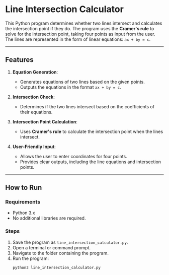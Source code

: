 # Line Intersection Calculator

This Python program determines whether two lines intersect and calculates the intersection point if they do. The program uses the **Cramer's rule** to solve for the intersection point, taking four points as input from the user. The lines are represented in the form of linear equations: `ax + by = c`.

---

## **Features**
1. **Equation Generation**:
   - Generates equations of two lines based on the given points.
   - Outputs the equations in the format `ax + by = c`.

2. **Intersection Check**:
   - Determines if the two lines intersect based on the coefficients of their equations.

3. **Intersection Point Calculation**:
   - Uses **Cramer's rule** to calculate the intersection point when the lines intersect.

4. **User-Friendly Input**:
   - Allows the user to enter coordinates for four points.
   - Provides clear outputs, including the line equations and intersection points.

---

## **How to Run**
### **Requirements**
- Python 3.x
- No additional libraries are required.

### **Steps**
1. Save the program as `line_intersection_calculator.py`.
2. Open a terminal or command prompt.
3. Navigate to the folder containing the program.
4. Run the program:
   ```bash
   python3 line_intersection_calculator.py
